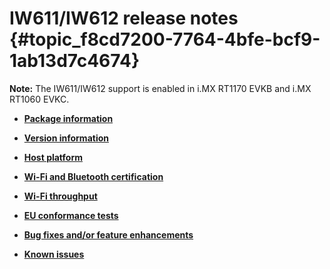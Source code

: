 # IW611/IW612 release notes {#topic_f8cd7200-7764-4bfe-bcf9-1ab13d7c4674}

**Note:** The IW611/IW612 support is enabled in i.MX RT1170 EVKB and i.MX RT1060 EVKC.

-   **[Package information](../topics/package_information_02.md)**  

-   **[Version information](../topics/version_information_02.md)**  

-   **[Host platform](../topics/host_platform_02.md)**  

-   **[Wi-Fi and Bluetooth certification](../topics/wi-fi_and_bluetooth_certification_02.md)**  

-   **[Wi-Fi throughput](../topics/wi-fi_throughput_02.md)**  

-   **[EU conformance tests](../topics/eu_conformance_tests_02.md)**  

-   **[Bug fixes and/or feature enhancements](../topics/bug_fixes_andor_feature_enhancements_02.md)**  

-   **[Known issues](../topics/known_issues_02.md)**  


